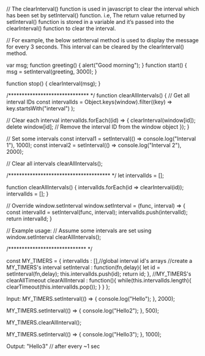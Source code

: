 // The clearInterval() function is used in javascript to clear the interval which has been set by setInterval() function. i.e, The return value returned by setInterval() function is stored in a variable and it’s passed into the clearInterval() function to clear the interval.

// For example, the below setInterval method is used to display the message for every 3 seconds. This interval can be cleared by the clearInterval() method.

var msg;
function greeting() {
  alert("Good morning");
}
function start() {
  msg = setInterval(greeting, 3000);
}

function stop() {
  clearInterval(msg);
}

/****************************** */
function clearAllIntervals() {
  // Get all interval IDs
  const intervalIds = Object.keys(window).filter((key) =>
    key.startsWith("interval")
  );

  // Clear each interval
  intervalIds.forEach((id) => {
    clearInterval(window[id]);
    delete window[id]; // Remove the interval ID from the window object
  });
}

// Set some intervals
const interval1 = setInterval(() => console.log("Interval 1"), 1000);
const interval2 = setInterval(() => console.log("Interval 2"), 2000);

// Clear all intervals
clearAllIntervals();



/************************************** */
let intervalIds = [];

function clearAllIntervals() {
    intervalIds.forEach(id => clearInterval(id));
    intervalIds = [];
}

// Override window.setInterval
window.setInterval = (func, interval) => {
    const intervalId = setInterval(func, interval);
    intervalIds.push(intervalId);
    return intervalId;
}

// Example usage:
// Assume some intervals are set using window.setInterval
clearAllIntervals();



/***************************** */


const MY_TIMERS = {
  intervalIds : [],//global interval id's arrays
  //create a MY_TIMERS's interval
  setInterval : function(fn,delay){
      let id = setInterval(fn,delay);
      this.intervalIds.push(id);
      return id;
  },
  //MY_TIMERS's clearAllTimeout
  clearAllInterval : function(){
      while(this.intervalIds.length){
        clearTimeout(this.intervalIds.pop());
      }
  }
};


Input:
MY_TIMERS.setInterval(() => {
  console.log("Hello");
}, 2000);

MY_TIMERS.setInterval(() => {
  console.log("Hello2");
}, 500);

MY_TIMERS.clearAllInterval();

MY_TIMERS.setInterval(() => {
  console.log("Hello3");
}, 1000);

Output:
"Hello3" // after every ~1 sec